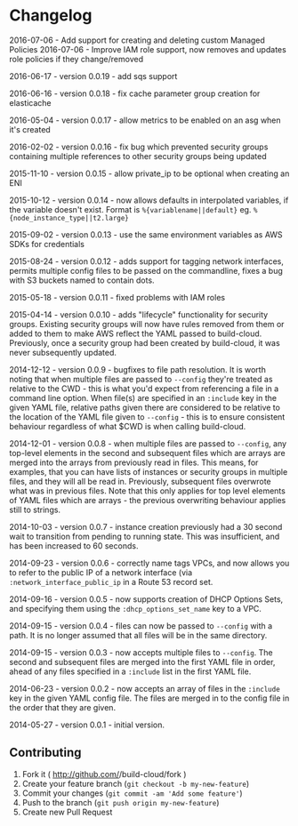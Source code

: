 # Changelog

2016-07-06 - Add support for creating and deleting custom Managed Policies
2016-07-06 - Improve IAM role support, now removes and updates role policies if they change/removed

2016-06-17 - version 0.0.19 - add sqs support

2016-06-16 - version 0.0.18 - fix cache parameter group creation for elasticache

2016-05-04 - version 0.0.17 - allow metrics to be enabled on an asg when it's created

2016-02-02 - version 0.0.16 - fix bug which prevented security groups containing multiple references to other security groups being updated

2015-11-10 - version 0.0.15 - allow private_ip to be optional when creating an ENI

2015-10-12 - version 0.0.14 - now allows defaults in interpolated variables, if the variable doesn't exist. Format is `%{variablename||default}` eg. `%{node_instance_type||t2.large}`

2015-09-02 - version 0.0.13 - use the same environment variables as AWS SDKs for credentials

2015-08-24 - version 0.0.12 - adds support for tagging network interfaces, permits multiple config files to be passed on the commandline, fixes a bug with S3 buckets named to contain dots.

2015-05-18 - version 0.0.11 - fixed problems with IAM roles

2015-04-14 - version 0.0.10 - adds "lifecycle" functionality for security groups. Existing security groups will now have rules removed from them or added to them to make AWS reflect the YAML passed to build-cloud. Previously, once a security group had been created by build-cloud, it was never subsequently updated.

2014-12-12 - version 0.0.9 - bugfixes to file path resolution. It is worth noting that when multiple files are passed to `--config` they're treated as relative to the CWD - this is what you'd expect from referencing a file in a command line option. When file(s) are specified in an `:include` key in the given YAML file, relative paths given there are considered to be relative to the location of the YAML file given to `--config` - this is to ensure consistent behaviour regardless of what $CWD is when calling build-cloud.

2014-12-01 - version 0.0.8 - when multiple files are passed to `--config`, any top-level elements in the second and subsequent files which are arrays are merged into the arrays from previously read in files. This means, for examples, that you can have lists of instances or security groups in multiple files, and they will all be read in. Previously, subsequent files overwrote what was in previous files. Note that this only applies for top level elements of YAML files which are arrays - the previous overwriting behaviour applies still to strings.

2014-10-03 - version 0.0.7 - instance creation previously had a 30 second wait to transition from pending to running state. This was insufficient, and has been increased to 60 seconds.

2014-09-23 - version 0.0.6 - correctly name tags VPCs, and now allows you to refer to the public IP of a network interface (via `:network_interface_public_ip` in a Route 53 record set.

2014-09-16 - version 0.0.5 - now supports creation of DHCP Options Sets, and specifying them using the `:dhcp_options_set_name` key to a VPC.

2014-09-15 - version 0.0.4 - files can now be passed to `--config` with a path. It is no longer assumed that all files will be in the same directory.

2014-09-15 - version 0.0.3 - now accepts multiple files to `--config`. The second and subsequent files are merged into the first YAML file in order, ahead of any files specified in a `:include` list in the first YAML file.

2014-06-23 - version 0.0.2 - now accepts an array of files in the `:include` key in the given YAML config file. The files are merged in to the config file in the order that they are given.

2014-05-27 - version 0.0.1 - initial version.

## Contributing

1. Fork it ( http://github.com/<my-github-username>/build-cloud/fork )
2. Create your feature branch (`git checkout -b my-new-feature`)
3. Commit your changes (`git commit -am 'Add some feature'`)
4. Push to the branch (`git push origin my-new-feature`)
5. Create new Pull Request
